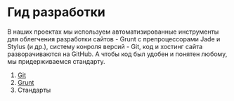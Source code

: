 # Гид разработки

В наших проектах мы используем автоматизированные инструменты для облегчения разработки сайтов - Grunt c препроцессорами Jade и Stylus (и др.), систему конроля версий - Git, код и хостинг сайта разворачиваются на GitHub.
А чтобы код был удобен и понятен любому, мы придерживаемся стандарту.


1. [Git](https://github.com/CSSSR/sputnik/blob/master/Git.md)
2. [Grunt](https://github.com/CSSSR/sputnik/blob/master/Grunt.md)
3. Стандарты
